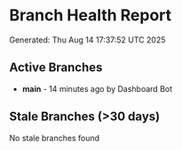 # Branch Health Report
Generated: Thu Aug 14 17:37:52 UTC 2025

## Active Branches
- **main** - 14 minutes ago by Dashboard Bot

## Stale Branches (>30 days)
No stale branches found
